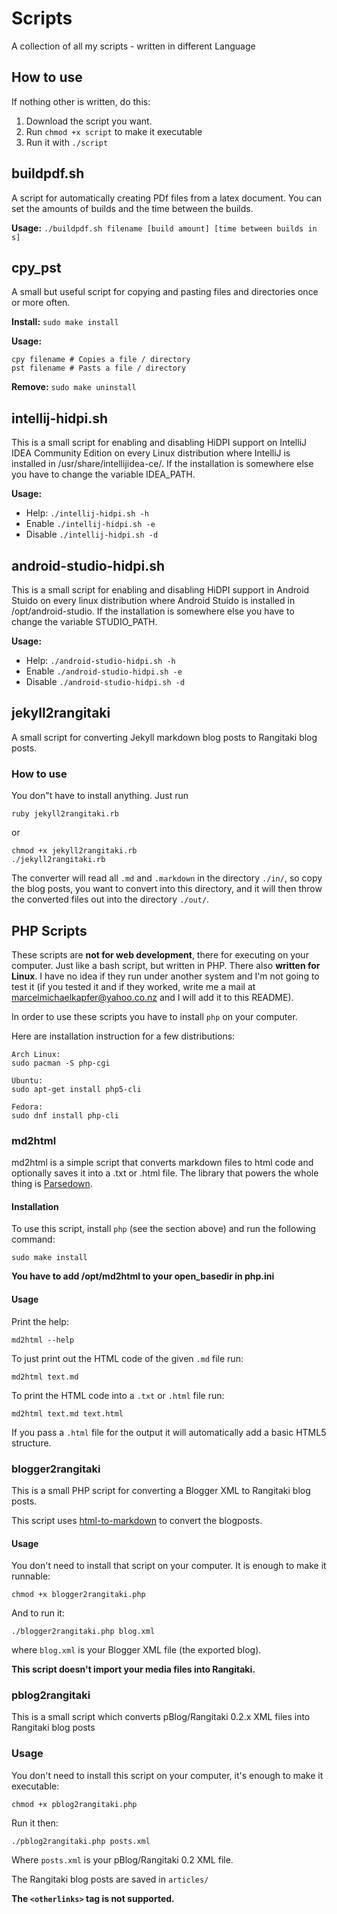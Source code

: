 # Scripts
A collection of all my scripts - written in different Language

## How to use

If nothing other is written, do this:

 1. Download the script you want.
 2. Run ``chmod +x script`` to make it executable
 3. Run it with ``./script``

## buildpdf.sh

A script for automatically creating PDf files from a latex document. You can set the amounts of builds and the time between the builds.

**Usage:** ``./buildpdf.sh filename [build amount] [time between builds in s]``

## cpy_pst

A small but useful script for copying and pasting files and directories once or more often.

**Install:** ``sudo make install``

**Usage:**

```
cpy filename # Copies a file / directory
pst filename # Pasts a file / directory
```

**Remove:** ``sudo make uninstall``

## intellij-hidpi.sh

This is a small script for enabling and disabling HiDPI support on IntelliJ IDEA Community Edition on every Linux distribution where IntelliJ is installed in /usr/share/intellijidea-ce/. If the installation is somewhere else you have to change the variable IDEA_PATH.

**Usage:**

 - Help: ``./intellij-hidpi.sh -h``
 - Enable ``./intellij-hidpi.sh -e``
 - Disable ``./intellij-hidpi.sh -d``

## android-studio-hidpi.sh

This is a small script for enabling and disabling HiDPI support in Android Stuido on every linux distribution where Android Stuido is installed in /opt/android-studio. If the installation is somewhere else you have to change the variable STUDIO_PATH.

**Usage:**

 - Help: ``./android-studio-hidpi.sh -h``
 - Enable ``./android-studio-hidpi.sh -e``
 - Disable ``./android-studio-hidpi.sh -d``

## jekyll2rangitaki

A small script for converting Jekyll markdown blog posts to Rangitaki blog posts.

### How to use

You don"t have to install anything. Just run

```
ruby jekyll2rangitaki.rb
```

or

```
chmod +x jekyll2rangitaki.rb
./jekyll2rangitaki.rb
```

The converter will read all `.md` and `.markdown` in the directory `./in/`, so copy the blog posts, you want to convert into this directory, and it will then throw the converted files out into the directory `./out/`.

## PHP Scripts

These scripts are **not for web development**, there for executing on your computer. Just like a bash script, but written in PHP. There also **written for Linux**. I have no idea if they run under another system and I'm not going to test it (if you tested it and  if they worked, write me a mail at [marcelmichaelkapfer@yahoo.co.nz](mailto:marcelmichaelkapfer@yahoo.co.nz) and I will add it to this README).

In order to use these scripts you have to install `php` on your computer.

Here are installation instruction for a few distributions:

```
Arch Linux:
sudo pacman -S php-cgi

Ubuntu:
sudo apt-get install php5-cli

Fedora:
sudo dnf install php-cli
```

### md2html

md2html is a simple script that converts markdown files to html code and optionally saves it into a .txt or .html file. The library that powers the whole thing is [Parsedown](https://github.com/erusev/parsedown).

#### Installation

To use this script, install `php` (see the section above) and run the following command:
```
sudo make install
```

**You have to add /opt/md2html to your open_basedir in php.ini**

#### Usage

Print the help:
```
md2html --help
```

To just print out the HTML code of the given `.md` file run:
```
md2html text.md
```

To print the HTML code into a `.txt` or `.html` file run:
```
md2html text.md text.html
```
If you pass a `.html` file for the output it will automatically add a basic HTML5 structure.

### blogger2rangitaki

This is a small PHP script for converting a Blogger XML to Rangitaki blog posts.

This script uses [html-to-markdown](https://github.com/thephpleague/html-to-markdown) to convert the blogposts.

#### Usage

You don't need to install that script on your computer. It is enough to make it runnable:

```
chmod +x blogger2rangitaki.php
```

And to run it:

```
./blogger2rangitaki.php blog.xml
```

where `blog.xml` is your Blogger XML file (the exported blog).

**This script doesn't import your media files into Rangitaki.**

### pblog2rangitaki

This is a small script which converts pBlog/Rangitaki 0.2.x XML files into Rangitaki blog posts

### Usage

You don't need to install this script on your computer, it's enough to make it executable:

```
chmod +x pblog2rangitaki.php
```

Run it then:

```
./pblog2rangitaki.php posts.xml
```

Where `posts.xml` is your pBlog/Rangitaki 0.2 XML file.

The Rangitaki blog posts are saved in `articles/`

**The `<otherlinks>` tag is not supported.**
